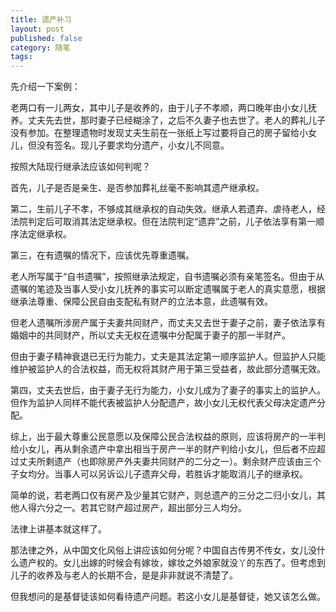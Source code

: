 ```yaml
---
title: 遗产补习
layout: post
published: false
category: 随笔
tags: 
---
```


先介绍一下案例：

老两口有一儿两女，其中儿子是收养的，由于儿子不孝顺，两口晚年由小女儿抚养。丈夫先去世，那时妻子已经糊涂了，之后不久妻子也去世了。老人的葬礼儿子没有参加。在整理遗物时发现丈夫生前在一张纸上写过要将自己的房子留给小女儿，但没有签名。现儿子要求均分遗产，小女儿不同意。

按照大陆现行继承法应该如何判呢？

首先，儿子是否是亲生、是否参加葬礼丝毫不影响其遗产继承权。

第二，生前儿子不孝，不够成其继承权的自动失效。继承人若遗弃、虐待老人，经法院判定后可取消其法定继承权。但在法院判定“遗弃”之前，儿子依法享有第一顺序法定继承权。

第三，在有遗嘱的情况下，应该优先尊重遗嘱。

老人所写属于“自书遗嘱”，按照继承法规定，自书遗嘱必须有亲笔签名。但由于从遗嘱的笔迹及当事人受小女儿抚养的事实可以断定遗嘱属于老人的真实意愿，根据继承法尊重、保障公民自由支配私有财产的立法本意，此遗嘱有效。

但老人遗嘱所涉房产属于夫妻共同财产，而丈夫又去世于妻子之前，妻子依法享有婚姻中的共同财产，所以丈夫无权在遗嘱中分配属于妻子的那一半财产。

但由于妻子精神衰退已无行为能力，丈夫是其法定第一顺序监护人。但监护人只能维护被监护人的合法权益，而无权将其财产用于第三受益者，故此部分遗嘱无效。

第四，丈夫去世后，由于妻子无行为能力，小女儿成为了妻子的事实上的监护人。但作为监护人同样不能代表被监护人分配遗产，故小女儿无权代表父母决定遗产分配。

综上，出于最大尊重公民意愿以及保障公民合法权益的原则，应该将房产的一半判给小女儿，再从剩余遗产中拿出相当于房产一半的财产判给小女儿，但后者不应超过丈夫所剩遗产（也即除房产外夫妻共同财产的二分之一）。剩余财产应该由三个子女均分。当事人可以另诉讼儿子遗弃父母，若胜诉才能取消儿子的继承权。

简单的说，若老两口仅有房产及少量其它财产，则总遗产的三分之二归小女儿，其他人得六分之一。若其它财产超过房产，超出部分三人均分。

法律上讲基本就这样了。

那法律之外，从中国文化风俗上讲应该如何分呢？中国自古传男不传女，女儿没什么遗产权的。女儿出嫁的时候会有嫁妆，嫁妆之外娘家就没丫的东西了。但考虑到儿子的收养及与老人的长期不合，是是非非就说不清楚了。

但我想问的是基督徒该如何看待遗产问题。若这小女儿是基督徒，她又该怎么做。

